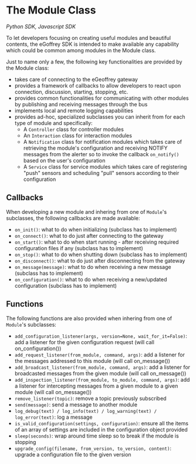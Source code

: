 # The Module Class

*Python SDK, Javascript SDK*

To let developers focusing on creating useful modules and beautiful contents, the eGoffrey SDK is intended to make available any capability which could be common among modules in the Module class.

Just to name only a few, the following key functionalities are provided by the Module class:

- takes care of connecting to the eGeoffrey gateway
- provides a framework of callbacks to allow developers to react upon connection, discussion, starting, stopping, etc.
- provides common functionalities for communicating with other modules by publishing and receiving messages through the bus
- implements local and remote logging capabilities
- provides ad-hoc, specialized subclasses you can inherit from for each type of module and specifically:
  - A `Controller` class for controller modules
  - An `Interaction` class for interaction modules
  - A `Notification` class for notification modules which takes care of retrieving the module's configuration and receiving NOTIFY messages from the alerter so to invoke the callback `on_notify()` based on the user's configuration
  - A `Service` class for service modules which takes care of registering "push" sensors and scheduling "pull" sensors according to their configuration

## Callbacks

When developing a new module and inhering from one of `Module`'s subclasses, the following callbacks are made available:

- `on_init()`: what to do when initializing (subclass has to implement)
- `on_connect()`: what to do just after connecting to the gateway
- `on_start()`: what to do when start running - after receiving required configuration files if any (subclass has to implement)
- `on_stop()`: what to do when shutting down (subclass has to implement)
- `on_disconnect()`: what to do just after disconnecting from the gateway
- `on_message(message)`: what to do when receiving a new message (subclass has to implement)
- `on_configuration()`: what to do when receiving a new/updated configuration (subclass has to implement)

## Functions

The following functions are also provided when inhering from one of `Module`'s subclasses:

- `add_configuration_listener(args, version=None, wait_for_it=False)`: add a listener for the given configuration request (will call on_configuration())
- `add_request_listener(from_module, command, args)`: add a listener for the messages addressed to this module (will call on_message())
- `add_broadcast_listener(from_module, command, args)`: add a listener for broadcasted messages from the given module (will call on_message())
- `add_inspection_listener(from_module, to_module, command, args)`: add a listener for intercepting messages from a given module to a given module (will call on_message())
- `remove_listener(topic)`: remove a topic previously subscribed
- `send(message)`: send a message to another module
- `log_debug(text) / log_info(text) / log_warning(text) / log_error(text)`: log a message
- `is_valid_configuration(settings, configuration)`: ensure all the items of an array of settings are included in the configuration object provided
- `sleep(seconds)`: wrap around time sleep so to break if the module is stopping
- `upgrade_config(filename, from_version, to_version, content)`: upgrade a configuration file to the given version